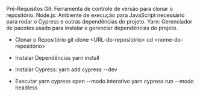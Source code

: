 

Pré-Requisitos
Git: Ferramenta de controle de versão para clonar o repositório.
Node.js: Ambiente de execução para JavaScript necessário para rodar o Cypress e outras dependências do projeto.
Yarn: Gerenciador de pacotes usado para instalar e gerenciar dependências do projeto.

- Clonar o Repositório
  git clone <URL-do-repositório>
  cd <nome-do-repositório>

- Instalar Dependências
yarn install

- Instalar Cypress:
yarn add cypress --dev

- Executar
yarn cypress open --modo interativo
yarn cypress run --modo headless
